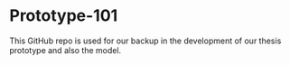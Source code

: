 # Prototype-101

This GitHub repo is used for our backup in the development of our thesis prototype and also the model. 
